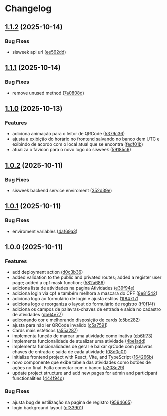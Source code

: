 # Changelog

## [1.1.2](https://github.com/SrBlecaute01/sischeck-frontend/compare/v1.1.1...v1.1.2) (2025-10-14)


### Bug Fixes

* sisweek api url ([ee562dd](https://github.com/SrBlecaute01/sischeck-frontend/commit/ee562dde77b4582d70f3e0563b4fe74bd268cc7e))

## [1.1.1](https://github.com/SrBlecaute01/sischeck-frontend/compare/v1.1.0...v1.1.1) (2025-10-14)


### Bug Fixes

* remove unused method ([7a0808d](https://github.com/SrBlecaute01/sischeck-frontend/commit/7a0808dcac8d6c025cad7c75ad516523251cbc2b))

## [1.1.0](https://github.com/SrBlecaute01/sischeck-frontend/compare/v1.0.2...v1.1.0) (2025-10-13)


### Features

* adiciona animação para o leitor de QRCode ([5379c36](https://github.com/SrBlecaute01/sischeck-frontend/commit/5379c36729e7065c2dc04ba1977c0cc17632dbdc))
* ajusta a exibição do horário no frontend salvando no banco dem UTC e exibindo de acordo com o local atual que se encontra ([fedf01b](https://github.com/SrBlecaute01/sischeck-frontend/commit/fedf01b711eb5855e467389bd8bef2bfde38e249))
* atualiza o favicon para o novo logo do sisweek ([59185c6](https://github.com/SrBlecaute01/sischeck-frontend/commit/59185c6d736bf4ff740e74e940735b5cac20157c))

## [1.0.2](https://github.com/SrBlecaute01/sischeck-frontend/compare/v1.0.1...v1.0.2) (2025-10-11)


### Bug Fixes

* sisweek backend service enviroment ([352d39e](https://github.com/SrBlecaute01/sischeck-frontend/commit/352d39ef98ee0db7b90b357f4ab6fcd61c467b47))

## [1.0.1](https://github.com/SrBlecaute01/sischeck-frontend/compare/v1.0.0...v1.0.1) (2025-10-11)


### Bug Fixes

* enviroment variables ([4af69a3](https://github.com/SrBlecaute01/sischeck-frontend/commit/4af69a392ba296161bba7efa315f21b784d9afa8))

## 1.0.0 (2025-10-11)


### Features

* add deployment action ([d0c3b36](https://github.com/SrBlecaute01/sischeck-frontend/commit/d0c3b361bad66899148557be682fbb6fd80b2aea))
* added validation to the public and privated routes; added a register user page; added a cpf mask function; ([582a686](https://github.com/SrBlecaute01/sischeck-frontend/commit/582a686edb6bc1d131b15142d0064531dc885dea))
* adiciona lista de atividades na pagina Atividades ([e39f94e](https://github.com/SrBlecaute01/sischeck-frontend/commit/e39f94e24e5725c91a6e346fa5c0df2c28e42c9a))
* adiciona login via cpf e também melhora a mascara do CPF ([8e81542](https://github.com/SrBlecaute01/sischeck-frontend/commit/8e81542c2b25dc2d6f24450450751eabba8f5e07))
* adiciona logo ao formulário de login e ajusta estilos ([1f84717](https://github.com/SrBlecaute01/sischeck-frontend/commit/1f84717a597f70687e4c70158ac013a90a5a7662))
* adiciona logo e reorganiza o layout do formulário de registro ([ff0f14f](https://github.com/SrBlecaute01/sischeck-frontend/commit/ff0f14f77f1152ad6a0e4fc104508a9e15fb9978))
* adiciona os campos de palavras-chaves de entrada e saida no cadastro de atividades ([db64e77](https://github.com/SrBlecaute01/sischeck-frontend/commit/db64e77e1e54dd7839b616fcf5cb37dde47f1f6e))
* adiconando cor e melhorando disposição de cards ([c5bc282](https://github.com/SrBlecaute01/sischeck-frontend/commit/c5bc282e959f9b7b4de838d69020df7ce739bafc))
* ajusta para não ler QRCode invalido ([c5a7591](https://github.com/SrBlecaute01/sischeck-frontend/commit/c5a759196a016e0e0a73650e37470bb68627f370))
* Cards mais estéticos ([a55a287](https://github.com/SrBlecaute01/sischeck-frontend/commit/a55a287523c92e83a1780597cc00611b07c7308f))
* implementa função de marcar uma atividade como inativa ([eb6ff73](https://github.com/SrBlecaute01/sischeck-frontend/commit/eb6ff73f51564cf05acb3e7886ffa580d90131a1))
* implementa funcionalidade de atualizar uma atividade ([4be1add](https://github.com/SrBlecaute01/sischeck-frontend/commit/4be1addc149752f8841814be0345917f3a03eb65))
* implementa funcionalidades de gerar e baixar qrCode com palavras chaves de entrada e saida de cada atividade ([08d0c0f](https://github.com/SrBlecaute01/sischeck-frontend/commit/08d0c0f2375fd31345dd8cae137b047aeb74fe1a))
* initialize frontend project with React, Vite, and TypeScript ([164266b](https://github.com/SrBlecaute01/sischeck-frontend/commit/164266b9852f662542424b9b9b1f40e2edf29ea4))
* novo componente que exibe tabela das atividades como botões de ações no final. Falta conectar com o banco ([a208c29](https://github.com/SrBlecaute01/sischeck-frontend/commit/a208c292a6cd35fcad3bff13961c1d764f0a7095))
* update project structure and add new pages for admin and participant functionalities ([444f94d](https://github.com/SrBlecaute01/sischeck-frontend/commit/444f94d7489fe00cf4afc14ffdd4e9c5e050678d))


### Bug Fixes

* ajusta bug de estilização na pagina de registro ([9594665](https://github.com/SrBlecaute01/sischeck-frontend/commit/9594665c7ee23ff96be66d907bc7c647f3bed812))
* login background layout ([cf33901](https://github.com/SrBlecaute01/sischeck-frontend/commit/cf3390177c95a719d7f14d1f139c40dfb7e561f3))
